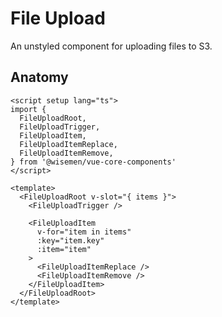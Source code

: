 # File Upload

An unstyled component for uploading files to S3.

## Anatomy

```vue
<script setup lang="ts">
import {
  FileUploadRoot,
  FileUploadTrigger,
  FileUploadItem,
  FileUploadItemReplace,
  FileUploadItemRemove,
} from '@wisemen/vue-core-components'
</script>

<template>
  <FileUploadRoot v-slot="{ items }">
    <FileUploadTrigger />

    <FileUploadItem
      v-for="item in items"
      :key="item.key"
      :item="item"
    >
      <FileUploadItemReplace />
      <FileUploadItemRemove />
    </FileUploadItem>
  </FileUploadRoot>
</template>
```

<!-- @include: ./file-upload-meta.md -->